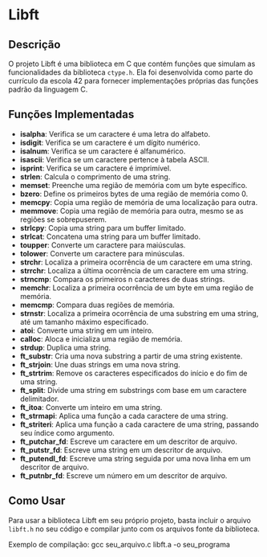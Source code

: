 # Libft

## Descrição
O projeto Libft é uma biblioteca em C que contém funções que simulam as funcionalidades da biblioteca `ctype.h`. Ela foi desenvolvida como parte do currículo da escola 42 para fornecer implementações próprias das funções padrão da linguagem C.

## Funções Implementadas

- **isalpha**: Verifica se um caractere é uma letra do alfabeto.
- **isdigit**: Verifica se um caractere é um dígito numérico.
- **isalnum**: Verifica se um caractere é alfanumérico.
- **isascii**: Verifica se um caractere pertence à tabela ASCII.
- **isprint**: Verifica se um caractere é imprimível.
- **strlen**: Calcula o comprimento de uma string.
- **memset**: Preenche uma região de memória com um byte específico.
- **bzero**: Define os primeiros bytes de uma região de memória como 0.
- **memcpy**: Copia uma região de memória de uma localização para outra.
- **memmove**: Copia uma região de memória para outra, mesmo se as regiões se sobrepuserem.
- **strlcpy**: Copia uma string para um buffer limitado.
- **strlcat**: Concatena uma string para um buffer limitado.
- **toupper**: Converte um caractere para maiúsculas.
- **tolower**: Converte um caractere para minúsculas.
- **strchr**: Localiza a primeira ocorrência de um caractere em uma string.
- **strrchr**: Localiza a última ocorrência de um caractere em uma string.
- **strncmp**: Compara os primeiros n caracteres de duas strings.
- **memchr**: Localiza a primeira ocorrência de um byte em uma região de memória.
- **memcmp**: Compara duas regiões de memória.
- **strnstr**: Localiza a primeira ocorrência de uma substring em uma string, até um tamanho máximo especificado.
- **atoi**: Converte uma string em um inteiro.
- **calloc**: Aloca e inicializa uma região de memória.
- **strdup**: Duplica uma string.
- **ft_substr**: Cria uma nova substring a partir de uma string existente.
- **ft_strjoin**: Une duas strings em uma nova string.
- **ft_strtrim**: Remove os caracteres especificados do início e do fim de uma string.
- **ft_split**: Divide uma string em substrings com base em um caractere delimitador.
- **ft_itoa**: Converte um inteiro em uma string.
- **ft_strmapi**: Aplica uma função a cada caractere de uma string.
- **ft_striteri**: Aplica uma função a cada caractere de uma string, passando seu índice como argumento.
- **ft_putchar_fd**: Escreve um caractere em um descritor de arquivo.
- **ft_putstr_fd**: Escreve uma string em um descritor de arquivo.
- **ft_putendl_fd**: Escreve uma string seguida por uma nova linha em um descritor de arquivo.
- **ft_putnbr_fd**: Escreve um número em um descritor de arquivo.

## Como Usar

Para usar a biblioteca Libft em seu próprio projeto, basta incluir o arquivo `libft.h` no seu código e compilar junto com os arquivos fonte da biblioteca.

Exemplo de compilação:
gcc seu_arquivo.c libft.a -o seu_programa

